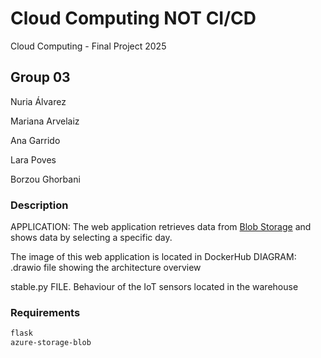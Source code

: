 # Cloud Computing NOT CI/CD
Cloud Computing - Final Project 2025

## Group 03 
Nuria Álvarez

Mariana Arvelaiz

Ana Garrido 

Lara Poves

Borzou Ghorbani

### Description 

APPLICATION: The web application retrieves data from [Blob Storage](https://azure.microsoft.com/es-es/products/storage/blobs) and shows data by selecting a specific day.

The image of this web application is located in DockerHub
DIAGRAM: .drawio file showing the architecture overview

stable.py FILE. Behaviour of the IoT sensors located in the warehouse 

### Requirements
```bash
flask
azure-storage-blob
```
